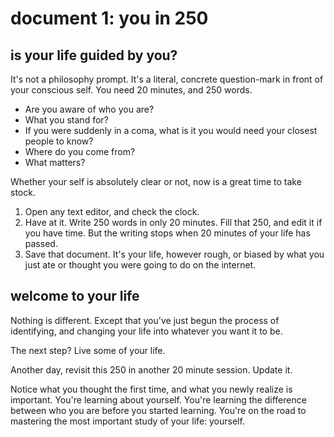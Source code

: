 # document 1: you in 250
## is your life guided by you?
It's not a philosophy prompt. 
It's a literal, concrete question-mark in front of your conscious self. 
You need 20 minutes, and 250 words. 

- Are you aware of who you are?   
- What you stand for?  
- If you were suddenly in a coma, what is it you would need your closest people to know?   
- Where do you come from?   
- What matters?  

Whether your self is absolutely clear or not, now is a great time to take stock.

1. Open any text editor, and check the clock.   
2. Have at it. Write 250 words in only 20 minutes. Fill that 250, and edit it if you have time. But the writing stops when 20 minutes of your life has passed.  
3. Save that document. It's your life, however rough, or biased by what you just ate or thought you were going to do on the internet.  

## welcome to your life
Nothing is different. Except that you've just begun the process of identifying, and changing your life into whatever you want it to be. 

The next step? Live some of your life.  

Another day, revisit this 250 in another 20 minute session. Update it.  

Notice what you thought the first time, and what you newly realize is important. You're learning about yourself. You're learning the difference between who you are before you started learning. You're on the road to mastering the most important study of your life: yourself.
